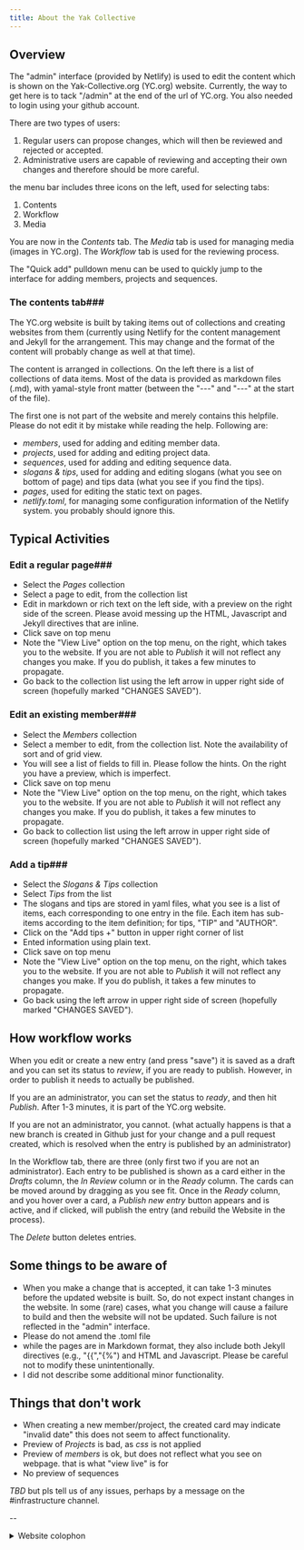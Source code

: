 ```yaml
---
title: About the Yak Collective
---
```

## Overview

The "admin" interface (provided by Netlify) is used to edit the content which is shown on the Yak-Collective.org (YC.org) website. Currently, the way to get here is to tack "/admin" at the end of the url of YC.org. You also needed to login using your github account.

There are two types of users:

1. Regular users can propose changes, which will then be reviewed and rejected or accepted.
2. Administrative users are capable of reviewing and accepting their own changes and therefore should be more careful.

the menu bar includes three icons on the left, used for selecting tabs:

1. Contents
2. Workflow
3. Media

You are now in the *Contents* tab. The *Media* tab is used for managing media (images in YC.org). The *Workflow* tab is used for the reviewing process. 

The "Quick add" pulldown menu can be used to quickly jump to the interface for adding members, projects and sequences.

### The contents tab###

The YC.org website is built by taking items out of collections and creating websites from them (currently using Netlify for the content management and Jekyll for the arrangement. This may change and the format of the content will probably change as well at that time).

The content is arranged in collections. On the left there is a list of collections of data items.
Most of the data is provided as markdown files (.md), with yamal-style front matter (between the "---" and "---" at the start of the file).

The first one is not part of the website and merely contains this helpfile. Please do not edit it by mistake while reading the help. Following are:

* *members*, used for adding and editing member data.
* *projects*, used for adding and editing project data.
* *sequences*, used for adding and editing sequence data.
* *slogans & tips*, used for adding and editing slogans (what you see on bottom of page) and tips data (what you see if you find the tips).
* *pages*, used for editing the static text on pages.
* *netlify.toml*, for managing some configuration information of the Netlify system. you probably should ignore this.

## Typical Activities

### Edit a regular page###

* Select the *Pages* collection
* Select a page to edit, from the collection list
* Edit in markdown or rich text on the left side, with a preview on the right side of the screen. Please avoid messing up the HTML, Javascript and Jekyll directives that are inline.
* Click save on top menu
* Note the "View Live" option on the top menu, on the right, which takes you to the website. If you are not able to *Publish* it will not reflect any changes you make. If you do publish, it takes a few minutes to propagate.
* Go back to the collection list using the left arrow in upper right side of screen (hopefully marked "CHANGES SAVED").

### Edit an existing member###

* Select the *Members* collection
* Select a member to edit, from the collection list. Note the availability of sort and of grid view.
* You will see a list of fields to fill in. Please follow the hints. On the right you have a preview, which is imperfect.
* Click save on top menu
* Note the "View Live" option on the top menu, on the right, which takes you to the website. If you are not able to *Publish* it will not reflect any changes you make. If you do publish, it takes a few minutes to propagate.
* Go back to collection list using the left arrow in upper right side of screen (hopefully marked "CHANGES SAVED").

### Add a tip###

* Select the *Slogans & Tips* collection
* Select  *Tips* from the  list
* The slogans and tips are stored in yaml files, what you see is a list of items, each corresponding to one entry in the file. Each item has sub-items according to the item definition; for tips, "TIP" and "AUTHOR".
* Click on the "Add tips +" button in upper right corner of list
* Ented information using plain text.
* Click save on top menu
* Note the "View Live" option on the top menu, on the right, which takes you to the website. If you are not able to *Publish* it will not reflect any changes you make. If you do publish, it takes a few minutes to propagate.
* Go back using the left arrow in upper right side of screen (hopefully marked "CHANGES SAVED").

## How workflow works

When you edit or create a new entry (and press "save") it is saved as a draft and you can set its status to *review*, if you are ready to publish. However, in order to publish it needs to actually be published.

If you are an administrator, you can set the status to *ready*, and then hit *Publish*. After 1-3 minutes, it is part of the YC.org website.

If you are not an administrator, you cannot. (what actually happens is that a new branch is created in Github just for your change and a pull request created, which is resolved when the entry is published by an administrator)

In the Workflow tab, there are three (only first two if you are not an administrator). Each entry to be published is shown as a card either in the *Drafts* column, the *In Review* column or in the *Ready* column. The cards can be moved around by dragging as you see fit. Once in the *Ready* column, and you hover over a card, a *Publish new entry* button appears and is active, and if clicked, will publish the entry (and rebuild the Website in the process).

The *Delete* button deletes entries.

## Some things to be aware of

* When you make a change that is accepted, it can take 1-3 minutes before the updated website is built. So, do not expect instant changes in the website. In some (rare) cases, what you change will cause a failure to build and then the website will not be updated. Such failure is not reflected in the "admin" interface.
* Please do not amend the .toml file
* while the pages are in Markdown format, they also include both Jekyll directives (e.g., "{{","{%") and HTML and Javascript. Please be careful not to modify these unintentionally.
* I did not describe some additional minor functionality.

## Things that don't work

* When creating a new member/project, the created card may indicate "invalid date" this does not seem to affect functionality.
* Preview of *Projects* is bad, as *css* is not applied
* Preview of *members* is ok, but does not reflect what you see on webpage. that is what "view live" is for
* No preview of sequences

*TBD*
but pls tell us of any issues, perhaps by a message on the #infrastructure channel.

\--

<details class="f6">
	<summary>Website colophon</summary>
	<p>Site version {{ site.version }}.</p>
	<p>Built by <a href="https://tomcritchlow.com">Tom Critchlow</a> &amp; Nathan Acks using <a href="https://jekyllrb.com/">Jekyll</a>, <a href="https://github.com/">GitHub</a>, <a href="https://ifttt.com/">IFTTT</a>, and <a href="https://www.netlify.com/">Netlify</a>.</p>
</details>
